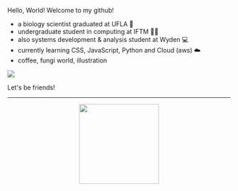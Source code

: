 <p> Hello, World! Welcome to my github! </p>

<ul>
  <li>
    a biology scientist graduated at UFLA 🍄
  </li>
  <li>
    undergraduate student in computing at IFTM 👩‍💻
  </li>
  <li>
    also systems development & analysis student at Wyden 💻
  </li>
  <li>
    currently learning CSS, JavaScript, Python and Cloud (aws) ☁️
  </li>
  <li>
    coffee, fungi world, illustration
  </li>
</ul>
  
![](https://github.com/chagasdecastro/chagasdecastro/blob/main/Untitled_Artwork.gif)

Let's be friends!

<div align="center">
  <a href="https://github.com/chagasdecastro">
    <hr>
  <img height="180em" src="https://github-readme-stats.vercel.app/api?username=chagasdecastro&show_icons=true&theme=dracula&include_all_commits=true&count_private=false"/>
</div>
